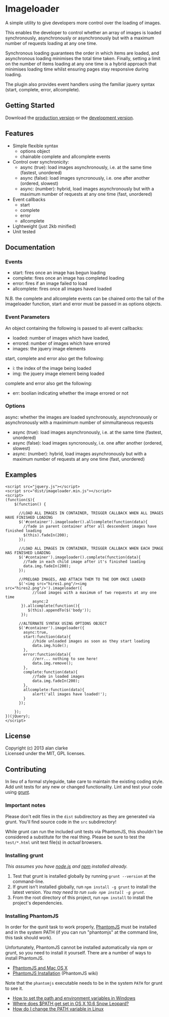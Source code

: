 # Imageloader

A simple utility to give developers more control over the loading of images.

This enables the developer to control whether an array of images is loaded synchronously, asynchronously or asynchronously but with a maximum number of requests loading at any one time.

Synchronous loading guarantees the order in which items are loaded, and asynchronous loading minimises the total time taken. Finally, setting a limit on the number of items loading at any one time is a hybrid approach that minimises loading time whilst ensuring pages stay responsive during loading.

The plugin also provides event handlers using the familiar jquery syntax (start, complete, error, allcomplete).

## Getting Started
Download the [production version][min] or the [development version][max].

[min]: https://raw.github.com/alanclarke/imageloader/master/dist/imageloader.min.js
[max]: https://raw.github.com/alanclarke/imageloader/master/dist/imageloader.js

## Features
- Simple flexible syntax
	- options object
	- chainable complete and allcomplete events
- Control over synchronicity:
	- async (true): load images asynchronously, i.e. at the same time (fastest, unordered)
	- async (false): load images syncronously, i.e. one after another (ordered, slowest)
	- async: (number): hybrid, load images asynchronously but with a maximum number of requests at any one time (fast, unordered)
- Event callbacks
	- start
	- complete
	- error
	- allcomplete
- Lightweight (just 2kb minified)
- Unit tested

## Documentation

### Events
- start: fires once an image has begun loading
- complete: fires once an image has completed loading
- error: fires if an image failed to load
- allcomplete: fires once all images haved loaded

N.B. the complete and allcomplete events can be chained onto the tail of the imageloader function, start and error must be passed in as options objects.


### Event Parameters
An object containing the following is passed to all event callbacks:

- loaded: number of images which have loaded,
- errored: number of images which have errored
- images: the jquery image elements

start, complete and error also get the following:
- i: the index of the image being loaded
- img: the jquery image element being loaded

complete and error also get the following:
- err: boolian indicating whether the image errored or not

### Options
async: whether the images are loaded synchronously, asynchronously or asynchronously with a maximimum number of simmultaneous requests
- async (true): load images asynchronously, i.e. at the same time (fastest, unordered)
- async (false): load images syncronously, i.e. one after another (ordered, slowest)
- async: (number): hybrid, load images asynchronously but with a maximum number of requests at any one time (fast, unordered)


## Examples
	<script src="jquery.js"></script>
	<script src="dist/imageloader.min.js"></script>
	<script>
	(function($){
		$(function() {

		  //LOAD ALL IMAGES IN CONTAINER, TRIGGER CALLBACK WHEN ALL IMAGES HAVE FINISHED LOADING
		  $('#container').imageloader().allcomplete(function(data){
		  	//fade in parent container after all descendent images have finished loading
		  	$(this).fadeIn(200);
		  });

		  //LOAD ALL IMAGES IN CONTAINER, TRIGGER CALLBACK WHEN EACH IMAGE HAS FINISHED LOADING
		  $('#container').imageloader().complete(function(data){
		  	//fade in each child image after it's finished loading
		  	data.img.fadeIn(200);
		  });

		  //PRELOAD IMAGES, AND ATTACH THEM TO THE DOM ONCE LOADED
		  $('<img src="hires1.png"/><img src="hires2.png"/>').imageloader({
		  		//load images with a maximum of two requests at any one time
				async:2
		   }).allcomplete(function(){
			  $(this).appendTo($('body'));
		   });

		  //ALTERNATE SYNTAX USING OPTIONS OBJECT
		  $('#container').imageloader({
		  	async:true,
		  	start:function(data){
		  		//hide unloaded images as soon as they start loading
		  		data.img.hide();
		  	},
		  	error:function(data){
		  		//err... nothing to see here!
		  		data.img.remove();
		  	},
		  	complete:function(data){
		  		//fade in loaded images
		  		data.img.fadeIn(200);
		  	},
		  	allcomplete:function(data){
		  		alert('all images have loaded!');
		  	}
		  });

		});
	})(jQuery);
	</script>

## License
Copyright (c) 2013 alan clarke  
Licensed under the MIT, GPL licenses.

## Contributing
In lieu of a formal styleguide, take care to maintain the existing coding style. Add unit tests for any new or changed functionality. Lint and test your code using [grunt](https://github.com/cowboy/grunt).

### Important notes
Please don't edit files in the `dist` subdirectory as they are generated via grunt. You'll find source code in the `src` subdirectory!

While grunt can run the included unit tests via PhantomJS, this shouldn't be considered a substitute for the real thing. Please be sure to test the `test/*.html` unit test file(s) in _actual_ browsers.

### Installing grunt
_This assumes you have [node.js](http://nodejs.org/) and [npm](http://npmjs.org/) installed already._

1. Test that grunt is installed globally by running `grunt --version` at the command-line.
1. If grunt isn't installed globally, run `npm install -g grunt` to install the latest version. _You may need to run `sudo npm install -g grunt`._
1. From the root directory of this project, run `npm install` to install the project's dependencies.

### Installing PhantomJS

In order for the qunit task to work properly, [PhantomJS](http://www.phantomjs.org/) must be installed and in the system PATH (if you can run "phantomjs" at the command line, this task should work).

Unfortunately, PhantomJS cannot be installed automatically via npm or grunt, so you need to install it yourself. There are a number of ways to install PhantomJS.

* [PhantomJS and Mac OS X](http://ariya.ofilabs.com/2012/02/phantomjs-and-mac-os-x.html)
* [PhantomJS Installation](http://code.google.com/p/phantomjs/wiki/Installation) (PhantomJS wiki)

Note that the `phantomjs` executable needs to be in the system `PATH` for grunt to see it.

* [How to set the path and environment variables in Windows](http://www.computerhope.com/issues/ch000549.htm)
* [Where does $PATH get set in OS X 10.6 Snow Leopard?](http://superuser.com/questions/69130/where-does-path-get-set-in-os-x-10-6-snow-leopard)
* [How do I change the PATH variable in Linux](https://www.google.com/search?q=How+do+I+change+the+PATH+variable+in+Linux)
